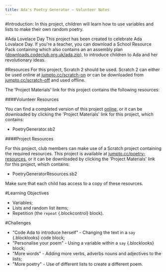 ```yaml
---
title: Ada's Poetry Generator — Volunteer Notes
---
```


#Introduction:
In this project, children will learn how to use variables and lists to make their own random poetry.

#Ada Lovelace Day
This project has been created to celebrate Ada Lovalace Day. If you're a teacher, you can download a School Resource Pack containing which also contains an an assembly plan ([downloads.codeclub.org.uk/ada.zip](http://downloads.codeclub.org.uk/ada.zip)), to introduce children to Ada and her revolutionary ideas.

#Resources
For this project, Scratch 2 should be used. Scratch 2 can either be used online at [jumpto.cc/scratch-on](http://jumpto.cc/scratch-on) or can be downloaded from [jumpto.cc/scratch-off](http://jumpto.cc/scratch-off) and used offline.

The 'Project Materials' link for this project contains the following resources:

####Volunteer Resources

You can find a completed version of this project <a href="http://scratch.mit.edu/projects/77844926/#editor">online</a>, or it can be downloaded by clicking the 'Project Materials' link for this project, which contains:

+ PoetryGenerator.sb2

####Project Resources

For this project, club members can make use of a Scratch project containing the required resources. This project is available at [jumpto.cc/poetry-resources](http://jumpto.cc/poetry-resources), or it can be downloaded by clicking the 'Project Materials' link for this project, which contains:

+ PoetryGeneratorResources.sb2

Make sure that each child has access to a copy of these resources.

#Learning Objectives
+ Variables;
+ Lists and random list items;
+ Repetition (the `repeat` {.blockcontrol} block).

#Challenges
+ "Code Ada to introduce herself" - Changing the text in a `say` {.blocklooks} code block;
+ "Personalise your poem" - Using a variable within a `say` {.blocklooks} block;
+ "More words" - Adding more verbs, adverbs nouns and adjectives to the lists;
+ "More poetry" - Use of different lists to create a different poem.
